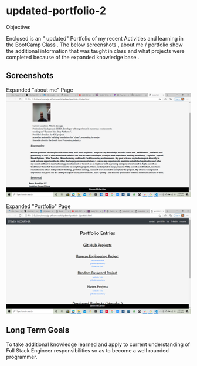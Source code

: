 # updated-portfolio-2

Objective:

Enclosed is an " updated" Portfolio of my recent Activities
and learning in the BootCamp Class . The below screenshots , about me / portfolio show the additional information that was taught in class and what projects were completed because of the expanded knowledge base .

## Screenshots

Expanded "about me" Page
![](image\expandaboutme.png)

Expanded "Portfolio" Page
![](image\expandportfolio.png)

## Long Term Goals

To take additional knowledge learned and apply to current understanding of Full Stack Engineer responsibilities so as to
become a well rounded programmer.
